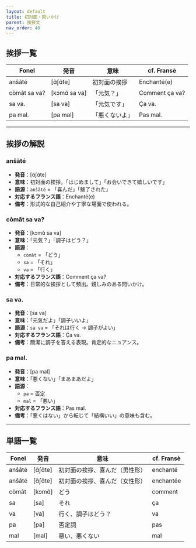 ```yaml
---
layout: default
title: 初対面・問いかけ
parent: 挨拶文
nav_order: 40
---
```


## 挨拶一覧

| Fonel            | 発音             | 意味               | cf. Fransè           |
|------------------|------------------|--------------------|----------------------|
| anŝãté           | [ɑ̃ʃɑ̃te]        | 初対面の挨拶       | Enchanté(e)          |
| còmãt sa va?     | [kɔmɑ̃ sa va]    | 「元気？」         | Comment ça va?       |
| sa va.           | [sa va]          | 「元気です」       | Ça va.               |
| pa mal.          | [pa mal]         | 「悪くないよ」     | Pas mal.             |


---

## 挨拶の解説

### anŝãté
- **発音**：[ɑ̃ʃɑ̃te]
- **意味**：初対面の挨拶。「はじめまして」「お会いできて嬉しいです」
- **語源**：`anŝãté` = 「喜んだ」「魅了された」
- **対応するフランス語**：Enchanté(e)
- **備考**：形式的な自己紹介や丁寧な場面で使われる。

### còmãt sa va?
- **発音**：[kɔmɑ̃ sa va]
- **意味**：「元気？」「調子はどう？」
- **語源**：
  - `còmãt` = 「どう」
  - `sa` = 「それ」
  - `va` = 「行く」
- **対応するフランス語**：Comment ça va?
- **備考**：日常的な挨拶として頻出。親しみのある問いかけ。

### sa va.
- **発音**：[sa va]
- **意味**：「元気だよ」「調子いいよ」
- **語源**：`sa va` = 「それは行く → 調子がよい」
- **対応するフランス語**：Ça va.
- **備考**：簡潔に調子を答える表現。肯定的なニュアンス。

### pa mal.
- **発音**：[pa mal]
- **意味**：「悪くない」「まあまあだよ」
- **語源**：
  - `pa` = 否定
  - `mal` = 「悪い」
- **対応するフランス語**：Pas mal.
- **備考**：「悪くはない」から転じて「結構いい」の意味も含む。

---

## 単語一覧

| Fonel     | 発音      | 意味                              | cf. Fransè     |
|-----------|-----------|-----------------------------------|----------------|
| anŝãté    | [ɑ̃ʃɑ̃te] | 初対面の挨拶、喜んだ（男性形）    | enchanté       |
| anŝãté    | [ɑ̃ʃɑ̃te] | 初対面の挨拶、喜んだ（女性形）    | enchantée      |
| còmãt     | [kɔmɑ̃]   | どう                              | comment        |
| sa        | [sa]      | それ                              | ça             |
| va        | [va]      | 行く、調子はどう？                | va             |
| pa        | [pa]      | 否定詞                            | pas            |
| mal       | [mal]     | 悪い、悪くない                    | mal            |
